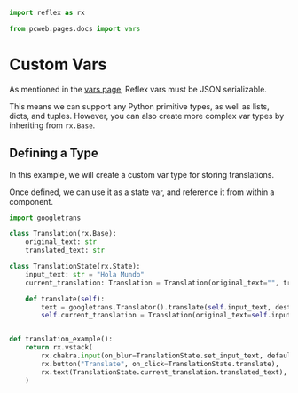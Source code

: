 ```python exec
import reflex as rx

from pcweb.pages.docs import vars
```
# Custom Vars

As mentioned in the [vars page]({vars.base_vars.path}), Reflex vars must be JSON serializable.

This means we can support any Python primitive types, as well as lists, dicts, and tuples. However, you can also create more complex var types by inheriting from `rx.Base`.

## Defining a Type

In this example, we will create a custom var type for storing translations.

Once defined, we can use it as a state var, and reference it from within a component.

```python demo exec
import googletrans

class Translation(rx.Base):
    original_text: str
    translated_text: str

class TranslationState(rx.State):
    input_text: str = "Hola Mundo"
    current_translation: Translation = Translation(original_text="", translated_text="")

    def translate(self):
        text = googletrans.Translator().translate(self.input_text, dest="en").text
        self.current_translation = Translation(original_text=self.input_text, translated_text=text)


def translation_example():
    return rx.vstack(
        rx.chakra.input(on_blur=TranslationState.set_input_text, default_value=TranslationState.input_text, placeholder="Text to translate..."),
        rx.button("Translate", on_click=TranslationState.translate),
        rx.text(TranslationState.current_translation.translated_text),
    )
```